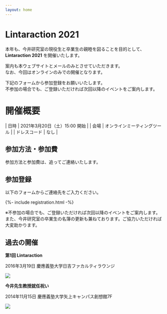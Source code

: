 ```yaml
---
layout: home
---
```


# Lintaraction 2021

本年も、今井研究室の現役生と卒業生の親睦を図ることを目的として、<br>
**Lintaraction 2021** を開催いたします。

案内も本ウェブサイトとメールのみとさせていただきます。<br>
なお、今回はオンラインのみでの開催となります。

下記のフォームから参加登録をお願いいたします。<br>
不参加の場合でも、ご登録いただければ次回以降のイベントをご案内します。

# 開催概要

| 日時 | 2021年3月20日（土）15:00 開始 |
| 会場 | オンラインミーティングツール |
| ドレスコード | なし |

## 参加方法・参加費

参加方法と参加費は、追ってご連絡いたします。

## 参加登録

以下のフォームからご連絡先をご入力ください。

{%- include registration.html -%}

※不参加の場合でも、ご登録いただければ次回以降のイベントをご案内します。
また、今井研究室の卒業生の名簿の更新も兼ねております。ご協力いただければ大変助かります。

<!--
## 幹事

- 卒業生：　大澤（実行委員長）、杉山、金井（運営）、植田（連絡・登録）、尾形（ウェブ）
- 現役生：　秋田（運営） -->


## 過去の開催

**第1回 Lintaraction**

2016年3月19日 慶應義塾大学日吉ファカルティラウンジ

![](image/2016-03-19.jpg)

**今井先生教授就任祝い**

2014年11月15日 慶應義塾大学矢上キャンパス創想館7F

![](image/2014-11-15.jpg)
